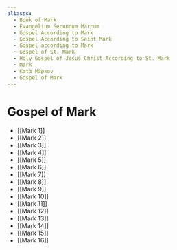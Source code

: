 ```yaml
---
aliases:
  - Book of Mark
  - Evangelium Secundum Marcum
  - Gospel According to Mark
  - Gospel According to Saint Mark
  - Gospel according to Mark
  - Gospel of St. Mark
  - Holy Gospel of Jesus Christ According to St. Mark
  - Mark
  - Κατὰ Μᾶρκον
  - Gospel of Mark
---
```



# Gospel of Mark
- [[Mark 1]]
- [[Mark 2]]
- [[Mark 3]]
- [[Mark 4]]
- [[Mark 5]]
- [[Mark 6]]
- [[Mark 7]]
- [[Mark 8]]
- [[Mark 9]]
- [[Mark 10]]
- [[Mark 11]]
- [[Mark 12]]
- [[Mark 13]]
- [[Mark 14]]
- [[Mark 15]]
- [[Mark 16]]

